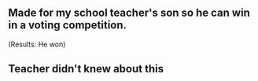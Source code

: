 ## Made for my school teacher's son so he can win in a voting competition. 
(Results: He won)
## Teacher didn't knew about this
